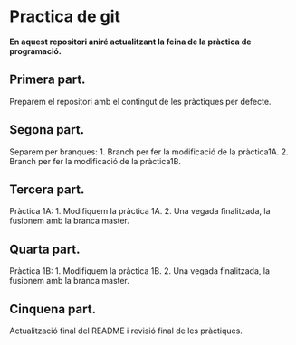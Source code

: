 # Practica de git

**En aquest repositori aniré actualitzant la feina de la pràctica de programació.**

## Primera part.
Preparem el repositori amb el contingut de les pràctiques per defecte.

## Segona part.
Separem per branques:
	1. Branch per fer la modificació de la pràctica1A.
 	2. Branch per fer la modificació de la pràctica1B.

## Tercera part.
Pràctica 1A:
	1. Modifiquem la pràctica 1A.
	2. Una vegada finalitzada, la fusionem amb la branca master.

## Quarta part.
Pràctica 1B:
	1. Modifiquem la pràctica 1B.
	2. Una vegada finalitzada, la fusionem amb la branca master.

 ## Cinquena part.
 Actualització final del README i revisió final de les pràctiques.




